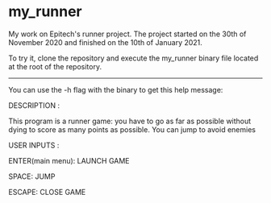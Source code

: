 # my_runner

My work on Epitech's runner project. The project started on the 30th of November 2020 and finished on the 10th of January 2021.

To try it, clone the repository and execute the my_runner binary file located at the root of the repository.

-  -  -  -  -  -  -  -

You can use the -h flag with the binary to get this help message:

DESCRIPTION :

This program is a runner game: you have to go as far as possible without dying to score as
many points as possible.
You can jump to avoid enemies

USER INPUTS :

ENTER(main menu): LAUNCH GAME

SPACE: JUMP

ESCAPE: CLOSE GAME
